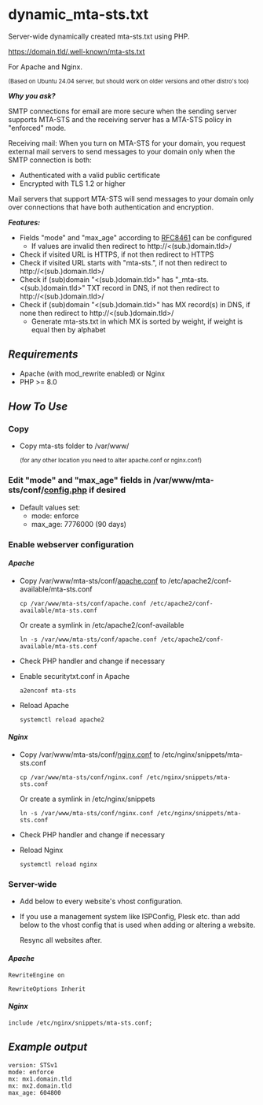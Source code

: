 # dynamic_mta-sts.txt

Server-wide dynamically created mta-sts.txt using PHP.

https://domain.tld/.well-known/mta-sts.txt

For Apache and Nginx.

<sup>(Based on Ubuntu 24.04 server, but should work on older versions and other distro's too)</sup>

***Why you ask?***

SMTP connections for email are more secure when the sending server supports MTA-STS and the receiving server has a MTA-STS policy in "enforced" mode.

Receiving mail: When you turn on MTA-STS for your domain, you request external mail servers to send messages to your domain only when the SMTP connection is both:
- Authenticated with a valid public certificate
- Encrypted with TLS 1.2 or higher

Mail servers that support MTA-STS will send messages to your domain only over connections that have both authentication and encryption.


***Features:***
- Fields "mode" and "max_age" according to [RFC8461](https://www.rfc-editor.org/rfc/rfc8461) can be configured
  - If values are invalid then redirect to http://<(sub.)domain.tld>/
- Check if visited URL is HTTPS, if not then redirect to HTTPS
- Check if visited URL starts with "mta-sts.", if not then redirect to http://<(sub.)domain.tld>/
- Check if (sub)domain "<(sub.)domain.tld>" has "_mta-sts.<(sub.)domain.tld>" TXT record in DNS, if not then redirect to http://<(sub.)domain.tld>/
- Check if (sub)domain "<(sub.)domain.tld>" has MX record(s) in DNS, if none then redirect to http://<(sub.)domain.tld>/
  - Generate mta-sts.txt in which MX is sorted by weight, if weight is equal then by alphabet

## _Requirements_

- Apache (with mod_rewrite enabled) or Nginx
- PHP >= 8.0

## _How To Use_

### Copy

- Copy mta-sts folder to /var/www/

  <sup>(for any other location you need to alter apache.conf or nginx.conf)</sup>

### Edit "mode" and "max_age" fields in /var/www/mta-sts/conf/[config.php](mta-sts/conf/config.php) if desired

- Default values set:
  - mode: enforce
  - max_age: 7776000 (90 days)

### Enable webserver configuration

#### _Apache_

- Copy /var/www/mta-sts/conf/[apache.conf](mta-sts/conf/apache.conf) to /etc/apache2/conf-available/mta-sts.conf
  
  ```cp /var/www/mta-sts/conf/apache.conf /etc/apache2/conf-available/mta-sts.conf```

  Or create a symlink in /etc/apache2/conf-available
  
  ```ln -s /var/www/mta-sts/conf/apache.conf /etc/apache2/conf-available/mta-sts.conf```

- Check PHP handler and change if necessary

- Enable securitytxt.conf in Apache

  ```a2enconf mta-sts```

- Reload Apache

  ```systemctl reload apache2```

#### _Nginx_

- Copy /var/www/mta-sts/conf/[nginx.conf](mta-sts/conf/nginx.conf) to /etc/nginx/snippets/mta-sts.conf
  
  ```cp /var/www/mta-sts/conf/nginx.conf /etc/nginx/snippets/mta-sts.conf```

  Or create a symlink in /etc/nginx/snippets
  
  ```ln -s /var/www/mta-sts/conf/nginx.conf /etc/nginx/snippets/mta-sts.conf```

- Check PHP handler and change if necessary

- Reload Nginx

  ```systemctl reload nginx```

### Server-wide

- Add below to every website's vhost configuration.

- If you use a management system like ISPConfig, Plesk etc. than add below to the vhost config that is used when adding or altering a website.

  Resync all websites after.

#### _Apache_

  ```RewriteEngine on```
  
  ```RewriteOptions Inherit```

#### _Nginx_

  ```include /etc/nginx/snippets/mta-sts.conf;```

## _Example output_

```
version: STSv1
mode: enforce
mx: mx1.domain.tld
mx: mx2.domain.tld
max_age: 604800
```
